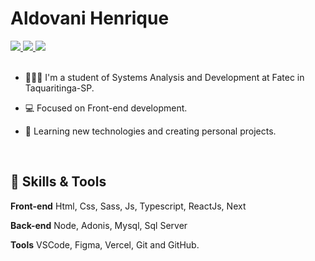 # Aldovani Henrique 
<div>
<a href="https://twitter.com/AldovaniH" target="_blank">
<img src="https://img.shields.io/badge/Twitter-1DA1F2?style=for-the-badge&logo=twitter&logoColor=white"/>
</a>
<a href="https://www.linkedin.com/in/aldovani-henrique-da-costa-2a460b21a/" target="_blank">
<img src="https://img.shields.io/badge/LinkedIn-0077B5?style=for-the-badge&logo=linkedin&logoColor=white"/>
</a>
<a href="mail:aldovanihcosta@gmail.com" target="_blank">
<img src="https://img.shields.io/badge/Gmail-D14836?style=for-the-badge&logo=gmail&logoColor=white"/>
</a>
</div>
<br/>

- 👨🏻‍🎓 I'm a student of Systems Analysis and Development at Fatec in Taquaritinga-SP.

- 💻 Focused on Front-end development.

- 🌱 Learning new technologies and creating personal projects.
<br/>

## 🦄 Skills & Tools
<b>Front-end</b> Html, Css, Sass, Js, Typescript, ReactJs, Next

<b>Back-end</b> Node, Adonis, Mysql, Sql Server

<b>Tools</b>  VSCode, Figma, Vercel, Git and GitHub.
<br/>

